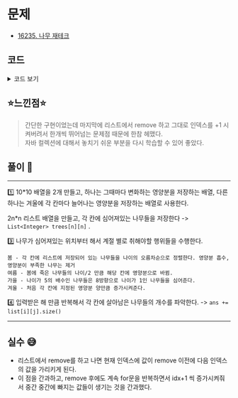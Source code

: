 # 문제

- [16235. 나무 재테크](https://www.acmicpc.net/problem/16235)

## 코드

<details><summary> 코드 보기 </summary>

```java
import java.io.BufferedReader;
import java.io.IOException;
import java.io.InputStreamReader;
import java.util.*;

public class Q16235 {
    static int n, m, k, dx[] = {-1, -1, 0 ,1 ,1 ,1, 0, -1}, dy[] ={0, 1, 1, 1, 0, -1, -1, -1};
    static int board[][], nut[][];
    static List<Integer> trees[][];
    public static void main(String[] args) throws IOException {
        init();
        solution();
    }

    private static void solution() {
        // 봄: 어린 나무부터 자신의 나이만큼 양분을 먹고 나이가 1증가. 못먹으면 죽음
        // 여름 : 죽은 나무의 나이/2 만큼이 해당 칸에 양분으로 바뀜
        // 가을 : 나이가 5의 배수이면 8방향으로 나이1인 나무를 뿌림
        // 겨울 : A[r][c] 만큼 각 칸에 양분 추가.
        // TODO: k 년 후, 살아있는 나무의 개수 출력하자
        int ans = 0;
        while(k-- > 0){
            boolean breeding = false;
            breeding = spring_summer();
            autumn_winter(breeding);
        }

        for (int i = 0; i < n; i++) {
            for (int j = 0; j < n; j++)
                if (!trees[i][j].isEmpty()) ans += trees[i][j].size();
        }
        System.out.println(ans);
    }

    private static void autumn_winter(boolean breeding) {
        // autumn
        if(breeding){
            for (int i = 0; i < n; i++) {
                for (int j = 0; j < n; j++) {
                    List<Integer> tree = trees[i][j];
                    for (int l = 0; l < tree.size(); l++) {
                        if (tree.get(l) % 5 == 0)
                            breed(i, j);
                    }
                }
            }
        }
        // winter
        for (int i = 0; i < n; i++)
            for (int j = 0; j < n; j++)
                board[i][j] += nut[i][j];
    }

    private static boolean spring_summer() {
        boolean breeding = false;
        for (int i = 0; i < n; i++) {
            for (int j = 0; j < n; j++) {
                if (!trees[i][j].isEmpty()) {
                    List<Integer> tree = trees[i][j];
                    // 나이 순으로 정렬
                    Collections.sort(tree, new Comparator<Integer>() {
                        @Override
                        public int compare(Integer o1, Integer o2) {
                            return o1 - o2;
                        }
                    });
                    // spring
                    int plus = 0;
                    for (int p = 0; p < tree.size(); ++p) {
                        int old = tree.get(p);
                        if (board[i][j] - old < 0) { // tree die
                            tree.remove(p);
                            p -= 1;
                            plus += (old / 2);
                        } else {
                            board[i][j] -= old;
                            tree.set(p, old + 1);
                            if ((old + 1) % 5 == 0) breeding = true;
                        }
                    }
                    // summer : nutrient increase
                    board[i][j] += plus;
                }
            }
        }
        return breeding;
    }

    private static void breed(int x, int y) {
        for (int i = 0; i < 8; i++) {
            int nx = x + dx[i], ny = y + dy[i];
            if(nx >= 0 && nx < n && ny >= 0 && ny < n)
                trees[nx][ny].add(1);
        }
    }

    private static void init() throws IOException {
        BufferedReader br = new BufferedReader(new InputStreamReader(System.in));
        StringTokenizer st = new StringTokenizer(br.readLine());
        n = Integer.parseInt(st.nextToken());
        m = Integer.parseInt(st.nextToken());
        k = Integer.parseInt(st.nextToken());
        board = new int[n][n];
        nut = new int[n][n];
        trees = new ArrayList[n][n];
        for (int i = 0; i < n; i++) {
            st = new StringTokenizer(br.readLine());
            for (int j = 0; j < n; j++) {
                board[i][j] = 5;
                nut[i][j] = Integer.parseInt(st.nextToken());
                trees[i][j] = new ArrayList<>();
            }
        }
        for (int i = 0; i < m; i++) {
            st = new StringTokenizer(br.readLine());
            int x = Integer.parseInt(st.nextToken()) - 1, y = Integer.parseInt(st.nextToken()) - 1;
            int old = Integer.parseInt(st.nextToken());
            trees[x][y].add(old);
        }
        // x, y, z : 좌표, 나무의 나이.
    }
}
```

</details>

## ⭐️느낀점⭐️

> 간단한 구현이었는데 마지막에 리스트에서 remove 하고 그대로 인덱스를 +1 시켜버려서 한개씩 뛰어넘는 문제점 때문에 한참 헤맸다. <br/>
> 자바 컬렉션에 대해서 놓치기 쉬운 부분을 다시 학습할 수 있어 좋았다.

## 풀이 📣

<hr/>
1️⃣ 10*10 배열을 2개 만들고, 하나는 그때마다 변화하는 영양분을 저장하는 배열, 다른 하나는 겨울에 각 칸마다 늘어나는 영양분을 저장하는 배열로 사용한다. <br/>

2️n\*n 리스트 배열을 만들고, 각 칸에 심어져있는 나무들을 저장한다 -> `List<Integer> trees[n][n]` .

3️⃣ 나무가 심어져있는 위치부터 해서 계절 별로 취해야할 행위들을 수행한다.

    봄 - 각 칸에 리스트에 저장되어 있는 나무들을 나이의 오름차순으로 정렬한다. 영양분 흡수, 영양분이 부족한 나무는 제거
    여름 - 봄에 죽은 나무들의 나이/2 만큼 해당 칸에 영양분으로 바뀜.
    가을 - 나이가 5의 배수인 나무들은 8방향으로 나이가 1인 나무들을 심어준다.
    겨울 - 처음 각 칸에 지정된 영양분 양만큼 증가시켜준다.

4️⃣ 입력받은 해 만큼 반복해서 각 칸에 살아남은 나무들의 개수를 파악한다. -> `ans += list[i][j].size()` <br/>

<hr/>

## 실수 😅

- 리스트에서 remove를 하고 나면 현재 인덱스에 값이 remove 이전에 다음 인덱스의 값을 가리키게 된다.
- 이 점을 간과하고, remove 후에도 계속 for문을 반복하면서 idx+1 씩 증가시켜줘서 중간 중간에 빠지는 값들이 생기는 것을 간과했다.
